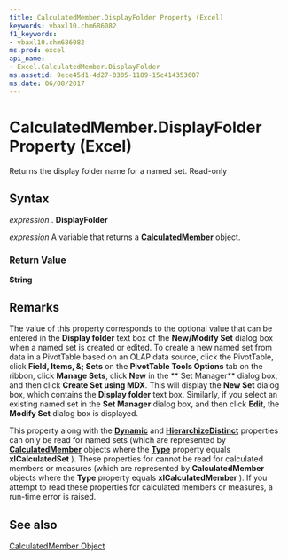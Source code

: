 ```yaml
---
title: CalculatedMember.DisplayFolder Property (Excel)
keywords: vbaxl10.chm686082
f1_keywords:
- vbaxl10.chm686082
ms.prod: excel
api_name:
- Excel.CalculatedMember.DisplayFolder
ms.assetid: 9ece45d1-4d27-0305-1189-15c414353607
ms.date: 06/08/2017
---
```



# CalculatedMember.DisplayFolder Property (Excel)

Returns the display folder name for a named set. Read-only


## Syntax

 _expression_ . **DisplayFolder**

 _expression_ A variable that returns a **[CalculatedMember](Excel.CalculatedMember.md)** object.


### Return Value

 **String**


## Remarks

The value of this property corresponds to the optional value that can be entered in the  **Display folder** text box of the **New/Modify Set** dialog box when a named set is created or edited. To create a new named set from data in a PivotTable based on an OLAP data source, click the PivotTable, click **Field, Items, &; Sets** on the **PivotTable Tools Options** tab on the ribbon, click **Manage Sets**, click  **New** in the ** Set Manager** dialog box, and then click **Create Set using MDX**. This will display the  **New Set** dialog box, which contains the **Display folder** text box. Similarly, if you select an existing named set in the **Set Manager** dialog box, and then click **Edit**, the  **Modify Set** dialog box is displayed.

This property along with the  **[Dynamic](Excel.CalculatedMember.Dynamic.md)** and **[HierarchizeDistinct](Excel.CalculatedMember.HierarchizeDistinct.md)** properties can only be read for named sets (which are represented by **[CalculatedMember](Excel.CalculatedMember.md)** objects where the **[Type](calculatedmember-type-property-excel.md)** property equals **xlCalculatedSet** ). These properties for cannot be read for calculated members or measures (which are represented by **CalculatedMember** objects where the **Type** property equals **xlCalculatedMember** ). If you attempt to read these properties for calculated members or measures, a run-time error is raised.


## See also


[CalculatedMember Object](Excel.CalculatedMember.md)


